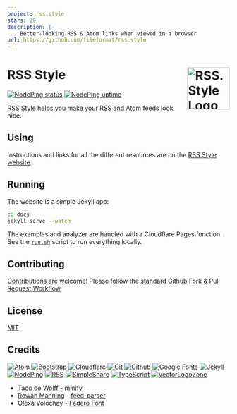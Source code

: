 ```yaml
---
project: rss.style
stars: 29
description: |-
    Better-looking RSS & Atom links when viewed in a browser
url: https://github.com/fileformat/rss.style
---
```



# RSS Style [<img alt="RSS.Style Logo" src="https://www.rss.style/favicon.svg" height="96" align="right" />](https://www.rss.style/)

[![NodePing status](https://img.shields.io/nodeping/status/tstap4yu-l4we-4f3m-81oz-miijwitm8upl?label=Current%20status)](https://nodeping.com/reports/checks/tstap4yu-l4we-4f3m-81oz-miijwitm8upl)
[![NodePing uptime](https://img.shields.io/nodeping/uptime/tstap4yu-l4we-4f3m-81oz-miijwitm8upl?label=30-day%20uptime)](https://nodeping.com/reports/uptime/tstap4yu-l4we-4f3m-81oz-miijwitm8upl)

[RSS Style](https://www.rss.style/) helps you make your [RSS and Atom feeds](https://en.wikipedia.org/wiki/Web_feed) look nice.

## Using

Instructions and links for all the different resources are on the [RSS Style website](https://www.rss.style/).

## Running

The website is a simple Jekyll app:
```bash
cd docs
jekyll serve --watch
```

The examples and analyzer are handled with a Cloudflare Pages function.  See the [`run.sh`](run.sh) script to run everything locally.

## Contributing

Contributions are welcome!  Please follow the standard Github [Fork & Pull Request Workflow](https://gist.github.com/Chaser324/ce0505fbed06b947d962)

## License

[MIT](LICENSE.txt)

## Credits

[![Atom](docs/images/atom-ar21.svg)](https://www.ietf.org/rfc/rfc4287.txt "Feed file format")
[![Bootstrap](https://www.vectorlogo.zone/logos/getbootstrap/getbootstrap-ar21.svg)](https://getbootstrap.com/ "HTML/CSS Framework")
[![Cloudflare](https://www.vectorlogo.zone/logos/cloudflare/cloudflare-ar21.svg)](https://www.cloudflare.com/ "Hosting")
[![Git](https://www.vectorlogo.zone/logos/git-scm/git-scm-ar21.svg)](https://git-scm.com/ "Version control")
[![Github](https://www.vectorlogo.zone/logos/github/github-ar21.svg)](https://github.com/ "Code hosting")
[![Google Fonts](https://www.vectorlogo.zone/logos/google/google-ar21.svg)](https://google.com/fonts "Fonts and font hosting")
[![Jekyll](https://www.vectorlogo.zone/logos/jekyllrb/jekyllrb-ar21.svg)](https://www.jekyllrb.com/ "Static website builder")
[![NodePing](https://www.vectorlogo.zone/logos/nodeping/nodeping-ar21.svg)](https://nodeping.com?rid=201109281250J5K3P "Uptime monitoring")
[![RSS](https://www.vectorlogo.zone/logos/rss/rss-ar21.svg)](https://www.rssboard.org/rss-specification "Feed file format")
[![SimpleShare](https://www.vectorlogo.zone/logos/simplesharedev/simplesharedev-ar21.svg)](https://simpleshare.dev/ "Privacy-friendly sharing links")
[![TypeScript](https://www.vectorlogo.zone/logos/typescriptlang/typescriptlang-ar21.svg)](https://www.typescriptlang.org/ "Programming Language")
[![VectorLogoZone](https://www.vectorlogo.zone/logos/vectorlogozone/vectorlogozone-ar21.svg)](https://www.vectorlogo.zone/ "Logos")

* [Taco de Wolff](https://dewolff.ai/) - [minify](https://github.com/tdewolff/minify)
* [Rowan Manning](https://rowanmanning.com/) - [feed-parser](https://github.com/rowanmanning/feed-parser)
* Olexa Volochay - [Federo Font](https://fonts.google.com/specimen/Federo)

